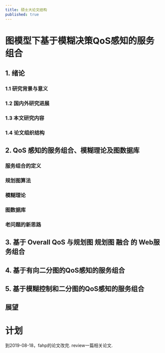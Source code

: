 ```yaml
---
title: 硕士大论文结构
published: true
---
```


# 图模型下基于模糊决策QoS感知的服务组合

## 1. 绪论

### 1.1 研究背景与意义

### 1.2 国内外研究进展

### 1.3 本文研究内容

### 1.4 论文组织结构

## 2. QoS 感知的服务组合、模糊理论及图数据库

### 服务组合的定义
### 规划图算法
### 模糊理论
### 图数据库
### 老问题的新思路

## 3. 基于 Overall QoS 与规划图 规划图 融合 的 Web服务组合

## 4. 基于有向二分图的QoS感知的服务组合

## 5. 基于模糊控制和二分图的QoS感知的服务组合

## 展望


# 计划

到2019-08-18，fahp的论文改完.
review一篇相关论文.
